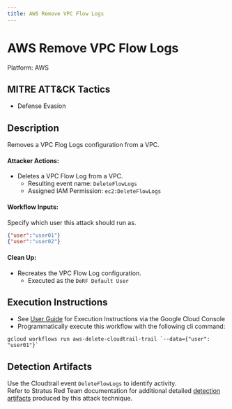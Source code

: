 ```yaml
---
title: AWS Remove VPC Flow Logs
---
```


# AWS Remove VPC Flow Logs


Platform: AWS

## MITRE ATT&CK Tactics


- Defense Evasion

## Description


Removes a VPC Flog Logs configuration from a VPC.

#### Attacker Actions: 

- Deletes a VPC Flow Log from a VPC.
  - Resulting event name: `DeleteFlowLogs`
  - Assigned IAM Permission: `ec2:DeleteFlowLogs`

#### Workflow Inputs: 
Specify which user this attack should run as.   
```json
{"user":"user01"}
{"user":"user02"}
```
#### Clean Up: 

- Recreates the VPC Flow Log configuration.
  - Executed as the `DeRF Default User`


## Execution Instructions

- See [User Guide](../../user-guide/execution-user-permissions.md) for Execution Instructions via the Google Cloud Console
- Programmatically execute this workflow with the following cli command:

```
gcloud workflows run aws-delete-cloudtrail-trail `--data={"user": "user01"}` 
```


## Detection Artifacts


Use the Cloudtrail event `DeleteFlowLogs` to identify activity.    
Refer to Stratus Red Team documentation for additional detailed [detection artifacts](https://stratus-red-team.cloud/attack-techniques/AWS/aws.defense-evasion.vpc-remove-flow-logs/) produced by this attack technique.


